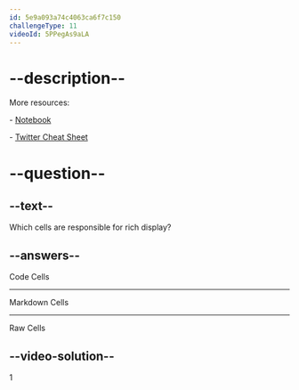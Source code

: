 ```yaml
---
id: 5e9a093a74c4063ca6f7c150
challengeType: 11
videoId: 5PPegAs9aLA
---
```


# --description--

More resources:

\- [Notebook](https://notebooks.ai/rmotr-curriculum/interactive-jupyterlab-tutorial-ac5fa63f)

\- [Twitter Cheat Sheet](https://twitter.com/rmotr_com/status/1122176794696847361)

# --question--

## --text--

Which cells are responsible for rich display?

## --answers--

Code Cells

---

Markdown Cells

---

Raw Cells

## --video-solution--

1

